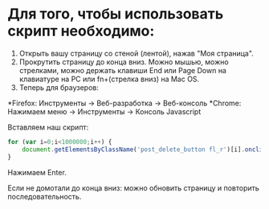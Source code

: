 
# Для того, чтобы использовать скрипт необходимо:
1. Открыть вашу страницу со стеной (лентой), нажав "Моя страница".
2. Прокрутить страницу до конца вниз. Можно мышью, можно стрелками, можно держать клавиши End или Page Down на клавиатуре на PC или fn+(стрелка вниз) на Mac OS.
3. Теперь для браузеров:

*Firefox:
Инструменты -> Веб-разработка -> Веб-консоль
*Chrome:
Нажимаем меню -> Инструменты -> Консоль Javascript

Вставляем наш скрипт:
```javascript
for (var i=0;i<1000000;i++)	{
	document.getElementsByClassName('post_delete_button fl_r')[i].onclick();
}
```

Нажимаем Enter.

Если не домотали до конца вниз: можно обновить страницу и повторить последовательность.